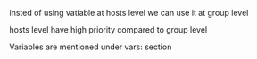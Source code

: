 insted of using vatiable at hosts level we can use it at group level 

hosts level have high priority compared to group level

Variables are mentioned under vars: section